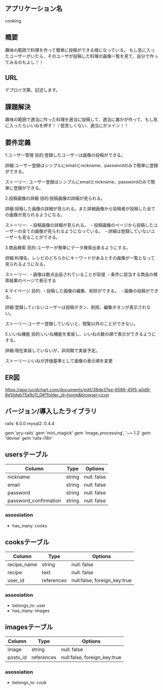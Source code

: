 ## アプリケーション名
cooking

## 概要
趣味の範囲で料理を作って簡単に投稿ができる様になっている。
もし気に入ったユーザーがいたら、そのユーザが投稿した料理の画像一覧を見て、自分で作ってみるのもよし！！

## URL
デプロイ次第、記述します。

## 課題解決
趣味の範囲で適当に作った料理を適当に投稿して、適当に誰かが作って、もし気に入ったらいいねを押す！！堅苦しくない、適当にがメイン！！

## 要件定義
1.ユーザー管理
 目的:登録したユーザーは画像の投稿ができる。

 詳細:ユーザー登録はシンプルにemailとnickname、passwordのみで簡単に登録ができる。

 ストーリー:
 ユーザー登録はシンプルにemailとnickname、passwordのみで簡単に登録ができる。

 2.投稿画像の詳細
 目的:投稿画像の詳細が見られる。

 詳細:投稿した画像の詳細が見られる。また詳細画像から投稿者が投稿した全ての画像が見られるようになる。

 ストーリー:
・投稿画像の詳細が見られる。
・投稿画像のページから投稿したユーザーの全ての画像が見られるようになっている。
・詳細は登録していないユーザーも見ることができる。

3.商品検索
目的:ユーザーが簡単にデータ検索出来るようにする。

詳細:料理名、レシピのどちらかにキーワードがあるとその画像が一覧となって見られるようになる。

ストーリー:
・画像は数点出品されていることが前提
・条件に該当する商品の検索結果のページで表示する

4.マイページ
目的:
・投稿した画像の編集、削除ができる。
・画像の投稿ができる。

詳細:登録していないユーザーは投稿ボタン、削除、編集ボタンが表示されない。

ストーリー:ユーザー登録していないと、閲覧以外のことができない。

5.いいね機能
目的:いいね機能を実装し、いいねの数の順で表示ができるようにする。

詳細:現在実装していないが、非同期で実装予定。

ストーリー:いいねが評価基準として画像の表示順を変更


## ER図
https://app.lucidchart.com/documents/edit/38de37ee-6586-45f5-a0d9-8e1ddeb75a1b/0_0#?folder_id=home&browser=icon

##  バージョン/導入したライブラリ
rails: 6.0.0
mysql2: 0.4.4

gem 'pry-rails'
gem 'mini_magick'
gem 'image_processing', '~> 1.2'
gem 'devise'
gem 'rails-i18n'



## usersテーブル

| Column                | Type    | Options     |
| --------------------- | ------- | ----------- |
| nickname              | string  | null: false |
| email                 | string  | null: false |
| password              | string  | null: false |
| password_confirmation | string  | null: false |

### assosiation
- has_many: cooks


## cooksテーブル

| Column                | Type        | Options                     |
| --------------------- | ----------- | --------------------------- |
| recipe_name           | string      | null: false                 |
| recipe                | text        | null: false                 |
| user_id               | references  |null:false, foreign_key:true |

### assosiation
- belongs_to: user
- has_many: images


## imagesテーブル

| Column                | Type        | Options                     |
| --------------------- | ----------- | --------------------------- |
| image                 | string      | null: false                 |
| posts_id              | references  |null:false, foreign_key:true |

### asossiation
- belongs_to: cook




